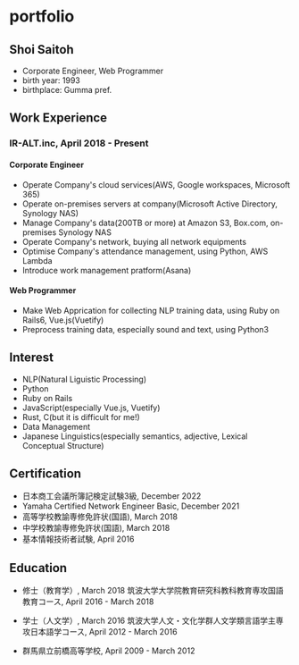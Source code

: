 # portfolio

## Shoi Saitoh

- Corporate Engineer, Web Programmer
- birth year: 1993
- birthplace: Gumma pref.

## Work Experience

### IR-ALT.inc, April 2018 - Present

#### Corporate Engineer

- Operate Company's cloud services(AWS, Google workspaces, Microsoft 365)
- Operate on-premises servers at company(Microsoft Active Directory, Synology NAS)
- Manage Company's data(200TB or more) at Amazon S3, Box.com, on-premises Synology NAS
- Operate Company's network, buying all network equipments
- Optimise Company's attendance management, using Python, AWS Lambda
- Introduce work management pratform(Asana)

#### Web Programmer

- Make Web Apprication for collecting NLP training data, using Ruby on Rails6, Vue.js(Vuetify)
- Preprocess training data, especially sound and text, using Python3

## Interest

- NLP(Natural Liguistic Processing)
- Python
- Ruby on Rails
- JavaScript(especially Vue.js, Vuetify)
- Rust, C(but it is difficult for me!)
- Data Management
- Japanese Linguistics(especially semantics, adjective, Lexical Conceptual Structure)

## Certification

- 日本商工会議所簿記検定試験3級, December 2022
- Yamaha Certified Network Engineer Basic, December 2021
- 高等学校教諭専修免許状(国語), March 2018
- 中学校教諭専修免許状(国語), March 2018
- 基本情報技術者試験, April 2016

## Education

- 修士（教育学）, March 2018
  筑波大学大学院教育研究科教科教育専攻国語教育コース, April 2016 - March 2018

- 学士（人文学）, March 2016
  筑波大学人文・文化学群人文学類言語学主専攻日本語学コース, April 2012 - March 2016

- 群馬県立前橋高等学校, April 2009 - March 2012
